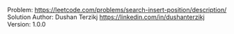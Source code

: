 Problem: https://leetcode.com/problems/search-insert-position/description/
Solution Author: Dushan Terzikj https://linkedin.com/in/dushanterzikj
Version: 1.0.0